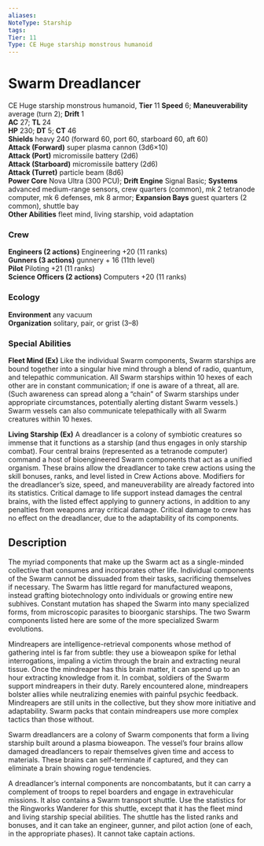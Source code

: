 ```yaml
---
aliases: 
NoteType: Starship
tags: 
Tier: 11
Type: CE Huge starship monstrous humanoid
---
```


# Swarm Dreadlancer

CE Huge starship monstrous humanoid, **Tier** 11
**Speed** 6; **Maneuverability** average (turn 2); **Drift** 1  
**AC** 27; **TL** 24  
**HP** 230; **DT** 5; **CT** 46  
**Shields** heavy 240 (forward 60, port 60, starboard 60, aft 60)  
**Attack (Forward)** super plasma cannon (3d6×10)  
**Attack (Port)** micromissile battery (2d6)  
**Attack (Starboard)** micromissile battery (2d6)  
**Attack (Turret)** particle beam (8d6)  
**Power Core** Nova Ultra (300 PCU); **Drift Engine** Signal Basic; **Systems** advanced medium-range sensors, crew quarters (common), mk 2 tetranode computer, mk 6 defenses, mk 8 armor; **Expansion Bays** guest quarters (2 common), shuttle bay  
**Other Abilities** fleet mind, living starship, void adaptation

### Crew

**Engineers (2 actions)** Engineering +20 (11 ranks)  
**Gunners (3 actions)** gunnery + 16 (11th level)  
**Pilot** Piloting +21 (11 ranks)  
**Science Officers (2 actions)** Computers +20 (11 ranks)

### Ecology

**Environment** any vacuum  
**Organization** solitary, pair, or grist (3–8)

### Special Abilities

**Fleet Mind (Ex)** Like the individual Swarm components, Swarm starships are bound together into a singular hive mind through a blend of radio, quantum, and telepathic communication. All Swarm starships within 10 hexes of each other are in constant communication; if one is aware of a threat, all are. (Such awareness can spread along a “chain” of Swarm starships under appropriate circumstances, potentially alerting distant Swarm vessels.) Swarm vessels can also communicate telepathically with all Swarm creatures within 10 hexes.

**Living Starship (Ex)** A dreadlancer is a colony of symbiotic creatures so immense that it functions as a starship (and thus engages in only starship combat). Four central brains (represented as a tetranode computer) command a host of bioengineered Swarm components that act as a unified organism. These brains allow the dreadlancer to take crew actions using the skill bonuses, ranks, and level listed in Crew Actions above. Modifiers for the dreadlancer’s size, speed, and maneuverability are already factored into its statistics. Critical damage to life support instead damages the central brains, with the listed effect applying to gunnery actions, in addition to any penalties from weapons array critical damage. Critical damage to crew has no effect on the dreadlancer, due to the adaptability of its components.

## Description

The myriad components that make up the Swarm act as a single-minded collective that consumes and incorporates other life. Individual components of the Swarm cannot be dissuaded from their tasks, sacrificing themselves if necessary. The Swarm has little regard for manufactured weapons, instead grafting biotechnology onto individuals or growing entire new subhives. Constant mutation has shaped the Swarm into many specialized forms, from microscopic parasites to bioorganic starships. The two Swarm components listed here are some of the more specialized Swarm evolutions.

Mindreapers are intelligence-retrieval components whose method of gathering intel is far from subtle: they use a bioweapon spike for lethal interrogations, impaling a victim through the brain and extracting neural tissue. Once the mindreaper has this brain matter, it can spend up to an hour extracting knowledge from it. In combat, soldiers of the Swarm support mindreapers in their duty. Rarely encountered alone, mindreapers bolster allies while neutralizing enemies with painful psychic feedback. Mindreapers are still units in the collective, but they show more initiative and adaptability. Swarm packs that contain mindreapers use more complex tactics than those without.

Swarm dreadlancers are a colony of Swarm components that form a living starship built around a plasma bioweapon. The vessel’s four brains allow damaged dreadlancers to repair themselves given time and access to materials. These brains can self-terminate if captured, and they can eliminate a brain showing rogue tendencies.

A dreadlancer’s internal components are noncombatants, but it can carry a complement of troops to repel boarders and engage in extravehicular missions. It also contains a Swarm transport shuttle. Use the statistics for the Ringworks Wanderer for this shuttle, except that it has the fleet mind and living starship special abilities. The shuttle has the listed ranks and bonuses, and it can take an engineer, gunner, and pilot action (one of each, in the appropriate phases). It cannot take captain actions.